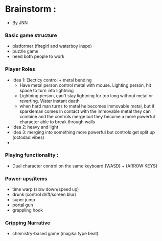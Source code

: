 # Brainstorm : 
- By JNN

### Basic game structure
- platformer (firegirl and waterboy inspo)
- puzzle game
- need both people to work

### Player Roles
- Idea 1: Electicy control + metal bending
    - Have metal person control metal with mouse. Lighting person, hit space to turn into lightning
    - Lightning person, can't stay lightning for too long without metal or reverting. Water instant death
    - when hard man turns to metal he becomes immovable metal, but if sparkleman comes in contact with the immovable metal they can combine and the controls merge but they become a more powerful character able to break through walls
- Idea 2: heavy and light
- Idea 3: merging into something more powerful but controls get split up (octodad vibes)
- 

### Playing functionality :
- Dual character control on the same keyboard (WASD) + (ARROW KEYS)

### Power-ups/items
- time warp (slow down/speed up)
- drunk (control drift/screen blur)
- super jump
- portal gun
- grappling hook

### Gripping Narrative
- chemistry-based game (magika type beat)
